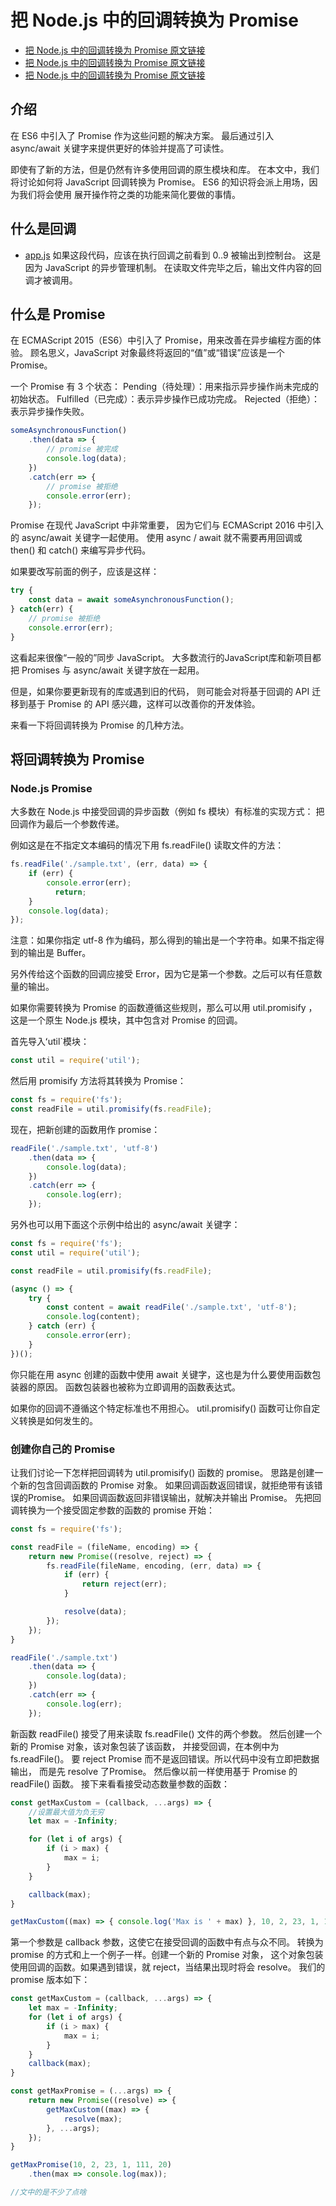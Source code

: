 # 把 Node.js 中的回调转换为 Promise
* [把 Node.js 中的回调转换为 Promise 原文链接](https://mp.weixin.qq.com/s/O3F4iOgN9YVyC0qYCWw_bg)
* [把 Node.js 中的回调转换为 Promise 原文链接](https://mp.weixin.qq.com/s/O3F4iOgN9YVyC0qYCWw_bg)
* [把 Node.js 中的回调转换为 Promise 原文链接](https://mp.weixin.qq.com/s/O3F4iOgN9YVyC0qYCWw_bg)


## 介绍
在 ES6 中引入了 Promise 作为这些问题的解决方案。
最后通过引入  async/await  关键字来提供更好的体验并提高了可读性。

即使有了新的方法，但是仍然有许多使用回调的原生模块和库。
在本文中，我们将讨论如何将 JavaScript 回调转换为 Promise。
ES6 的知识将会派上用场，因为我们将会使用 展开操作符之类的功能来简化要做的事情。

## 什么是回调
* [app.js](https://github.com/guopeng1129972/blog/blob/main/demo/003/app.js)
如果这段代码，应该在执行回调之前看到 0..9 被输出到控制台。
这是因为 JavaScript 的异步管理机制。
在读取文件完毕之后，输出文件内容的回调才被调用。

## 什么是 Promise
在 ECMAScript 2015（ES6）中引入了 Promise，用来改善在异步编程方面的体验。
顾名思义，JavaScript 对象最终将返回的“值”或“错误”应该是一个 Promise。

一个 Promise 有 3 个状态：
Pending（待处理）：用来指示异步操作尚未完成的初始状态。
Fulfilled（已完成）：表示异步操作已成功完成。
Rejected（拒绝）：表示异步操作失败。
```js
someAsynchronousFunction()
    .then(data => {
        // promise 被完成
        console.log(data);
    })
    .catch(err => {
        // promise 被拒绝
        console.error(err);
    });
```
Promise 在现代 JavaScript 中非常重要，
因为它们与 ECMAScript 2016 中引入的 async/await 关键字一起使用。
使用 async / await 就不需要再用回调或 then() 和 catch() 来编写异步代码。

如果要改写前面的例子，应该是这样：
```js
try {
    const data = await someAsynchronousFunction();
} catch(err) {
    // promise 被拒绝
    console.error(err);
}
```
这看起来很像“一般的”同步 JavaScript。
大多数流行的JavaScript库和新项目都把 Promises 与 async/await 关键字放在一起用。

但是，如果你要更新现有的库或遇到旧的代码，
则可能会对将基于回调的 API 迁移到基于 Promise 的 API 感兴趣，这样可以改善你的开发体验。

来看一下将回调转换为 Promise 的几种方法。
## 将回调转换为 Promise
### Node.js Promise
大多数在 Node.js 中接受回调的异步函数（例如 fs 模块）有标准的实现方式：
把回调作为最后一个参数传递。

例如这是在不指定文本编码的情况下用 fs.readFile() 读取文件的方法：
```js
fs.readFile('./sample.txt', (err, data) => {
    if (err) {
        console.error(err);
          return;
    }
    console.log(data);
});
```
注意：如果你指定 utf-8 作为编码，那么得到的输出是一个字符串。如果不指定得到的输出是 Buffer。

另外传给这个函数的回调应接受 Error，因为它是第一个参数。之后可以有任意数量的输出。

如果你需要转换为 Promise 的函数遵循这些规则，那么可以用 util.promisify ，这是一个原生 Node.js 模块，其中包含对 Promise 的回调。

首先导入ʻutil`模块：
```js
const util = require('util');
```
然后用 promisify 方法将其转换为 Promise：
```js
const fs = require('fs');
const readFile = util.promisify(fs.readFile);
```
现在，把新创建的函数用作 promise：
```js
readFile('./sample.txt', 'utf-8')
    .then(data => {
        console.log(data);
    })
    .catch(err => {
        console.log(err);
    });
```
另外也可以用下面这个示例中给出的 async/await 关键字：
```js
const fs = require('fs');
const util = require('util');

const readFile = util.promisify(fs.readFile);

(async () => {
    try {
        const content = await readFile('./sample.txt', 'utf-8');
        console.log(content);
    } catch (err) {
        console.error(err);
    }
})();
```
你只能在用 async 创建的函数中使用 await 关键字，这也是为什么要使用函数包装器的原因。
函数包装器也被称为立即调用的函数表达式。

如果你的回调不遵循这个特定标准也不用担心。
util.promisify() 函数可让你自定义转换是如何发生的。

### 创建你自己的 Promise
让我们讨论一下怎样把回调转为  util.promisify() 函数的 promise。
思路是创建一个新的包含回调函数的 Promise 对象。
如果回调函数返回错误，就拒绝带有该错误的Promise。
如果回调函数返回非错误输出，就解决并输出 Promise。
先把回调转换为一个接受固定参数的函数的 promise 开始：
```js
const fs = require('fs');

const readFile = (fileName, encoding) => {
    return new Promise((resolve, reject) => {
        fs.readFile(fileName, encoding, (err, data) => {
            if (err) {
                return reject(err);
            }

            resolve(data);
        });
    });
}

readFile('./sample.txt')
    .then(data => {
        console.log(data);
    })
    .catch(err => {
        console.log(err);
    });
```
新函数 readFile() 接受了用来读取 fs.readFile() 文件的两个参数。
然后创建一个新的 Promise 对象，该对象包装了该函数，
并接受回调，在本例中为 fs.readFile()。
要  reject  Promise 而不是返回错误。所以代码中没有立即把数据输出，
而是先 resolve 了Promise。
然后像以前一样使用基于 Promise 的 readFile() 函数。
接下来看看接受动态数量参数的函数：
```js
const getMaxCustom = (callback, ...args) => {
    //设置最大值为负无穷
    let max = -Infinity;

    for (let i of args) {
        if (i > max) {
            max = i;
        }
    }

    callback(max);
}

getMaxCustom((max) => { console.log('Max is ' + max) }, 10, 2, 23, 1, 111, 20);
```
第一个参数是 callback 参数，这使它在接受回调的函数中有点与众不同。
转换为 promise 的方式和上一个例子一样。创建一个新的 Promise 对象，
这个对象包装使用回调的函数。如果遇到错误，就 reject，当结果出现时将会 resolve。
我们的 promise 版本如下：
```js
const getMaxCustom = (callback, ...args) => {
    let max = -Infinity;
    for (let i of args) {
        if (i > max) {
            max = i;
        }
    }
    callback(max);
}

const getMaxPromise = (...args) => {
    return new Promise((resolve) => {
        getMaxCustom((max) => {
            resolve(max);
        }, ...args);
    });
}

getMaxPromise(10, 2, 23, 1, 111, 20)
    .then(max => console.log(max));

//文中的是不少了点啥
```